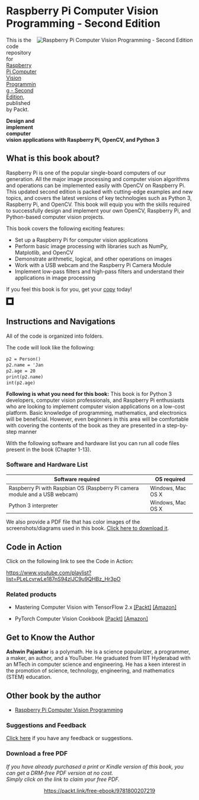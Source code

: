 # Raspberry Pi Computer Vision Programming - Second Edition

<a href="https://www.packtpub.com/in/data/raspberry-pi-computer-vision-programming-second-edition?utm_source=github&utm_medium=repository&utm_campaign=9781800207219"><img src="https://www.packtpub.com/media/catalog/product/cache/bf3310292d6e1b4ca15aeea773aca35e/9/7/9781800207219-original_42.jpeg" alt="Raspberry Pi Computer Vision Programming - Second Edition" height="256px" align="right"></a>

This is the code repository for [Raspberry Pi Computer Vision Programming - Second Edition](https://www.packtpub.com/in/data/raspberry-pi-computer-vision-programming-second-edition?utm_source=github&utm_medium=repository&utm_campaign=9781800207219), published by Packt.

**Design and implement computer vision applications with Raspberry Pi, OpenCV, and Python 3**

## What is this book about?
Raspberry Pi is one of the popular single-board computers of our generation. All the major image processing and computer vision algorithms and operations can be implemented easily with OpenCV on Raspberry Pi. This updated second edition is packed with cutting-edge examples and new topics, and covers the latest versions of key technologies such as Python 3, Raspberry Pi, and OpenCV. This book will equip you with the skills required to successfully design and implement your own OpenCV, Raspberry Pi, and Python-based computer vision projects.

This book covers the following exciting features:
* Set up a Raspberry Pi for computer vision applications
* Perform basic image processing with libraries such as NumPy, Matplotlib, and OpenCV
* Demonstrate arithmetic, logical, and other operations on images
* Work with a USB webcam and the Raspberry Pi Camera Module
* Implement low-pass filters and high-pass filters and understand their applications in image processing

If you feel this book is for you, get your [copy](https://www.amazon.com/dp/1800207212) today!

<a href="https://www.packtpub.com/?utm_source=github&utm_medium=banner&utm_campaign=GitHubBanner"><img src="https://raw.githubusercontent.com/PacktPublishing/GitHub/master/GitHub.png" alt="https://www.packtpub.com/" border="5" /></a>

## Instructions and Navigations
All of the code is organized into folders.

The code will look like the following:
```
p2 = Person()
p2.name = 'Jan
p2.age = 20
print(p2.name)
int(p2.age)
```

**Following is what you need for this book:**
This book is for Python 3 developers, computer vision professionals, and Raspberry Pi
enthusiasts who are looking to implement computer vision applications on a low-cost
platform. Basic knowledge of programming, mathematics, and electronics will be
beneficial. However, even beginners in this area will be comfortable with covering
the contents of the book as they are presented in a step-by-step manner

With the following software and hardware list you can run all code files present in the book (Chapter 1-13).

### Software and Hardware List

| Software required                   | OS required                        |
| ------------------------------------| -----------------------------------|
| Raspberry Pi with Raspbian OS (Raspberry Pi camera module and a USB webcam)                | Windows, Mac OS X  |
| Python 3 interpreter          | Windows, Mac OS X |


We also provide a PDF file that has color images of the screenshots/diagrams used in this book. [Click here to download it](https://static.packt-cdn.com/downloads/9781800207219_ColorImages.pdf).


## Code in Action

Click on the following link to see the Code in Action:

https://www.youtube.com/playlist?list=PLeLcvrwLe187nS94zlJC9u9QHBz_Hr3pO

### Related products <Other books you may enjoy>
* Mastering Computer Vision with TensorFlow 2.x [[Packt]](https://www.packtpub.com/in/data/advanced-computer-vision-with-tensorflow-2-x?utm_source=github&utm_medium=repository&utm_campaign=9781838827069) [[Amazon]](https://www.amazon.com/dp/1838827064)

* PyTorch Computer Vision Cookbook [[Packt]](https://www.packtpub.com/in/data/pytorch-computer-vision-cookbook?utm_source=github&utm_medium=repository&utm_campaign=9781838644833) [[Amazon]](https://www.amazon.com/dp/1838644830)

## Get to Know the Author
**Ashwin Pajankar**
is a polymath. He is a science popularizer, a programmer, a maker, an
author, and a YouTuber. He graduated from IIIT Hyderabad with an MTech in computer
science and engineering. He has a keen interest in the promotion of science, technology,
engineering, and mathematics (STEM) education.


## Other book by the author
* [Raspberry Pi Computer Vision Programming](https://www.packtpub.com/in/hardware-and-creative/raspberry-pi-computer-vision-programming?utm_source=github&utm_medium=repository&utm_campaign=9781784398286)


### Suggestions and Feedback
[Click here](https://docs.google.com/forms/d/e/1FAIpQLSdy7dATC6QmEL81FIUuymZ0Wy9vH1jHkvpY57OiMeKGqib_Ow/viewform) if you have any feedback or suggestions.
### Download a free PDF

 <i>If you have already purchased a print or Kindle version of this book, you can get a DRM-free PDF version at no cost.<br>Simply click on the link to claim your free PDF.</i>
<p align="center"> <a href="https://packt.link/free-ebook/9781800207219">https://packt.link/free-ebook/9781800207219 </a> </p>